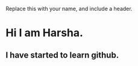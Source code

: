 Replace this with your name, and include a header.
# Hi I am Harsha.
## I have started to learn github.

